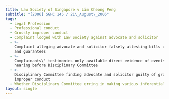 ```yaml
---
title: Law Society of Singapore v Lim Cheong Peng
subtitle: "[2006] SGHC 145 / 21\_August\_2006"
tags:
  - Legal Profession
  - Professional conduct
  - Grossly improper conduct
  - Complaint lodged with Law Society against advocate and solicitor
  - >-
    Complaint alleging advocate and solicitor falsely attesting bills of sale
    and guarantees
  - >-
    Complainants\' testimonies only available direct evidence of events at
    hearing before Disciplinary Committee
  - >-
    Disciplinary Committee finding advocate and solicitor guilty of grossly
    improper conduct
  - Whether Disciplinary Committee erring in making various inferential findings
layout: single
---
```


